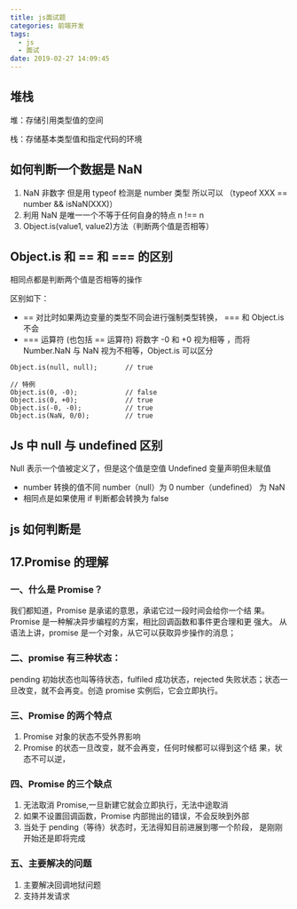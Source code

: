 ```yaml
---
title: js面试题
categories: 前端开发
tags:
  - js
  - 面试
date: 2019-02-27 14:09:45
---
```


## 堆栈

堆：存储引用类型值的空间

栈：存储基本类型值和指定代码的环境

## 如何判断一个数据是 NaN

1. NaN 非数字 但是用 typeof 检测是 number 类型 所以可以 （typeof XXX == number && isNaN(XXX)）
2. 利用 NaN 是唯一一个不等于任何自身的特点 n !== n
3. Object.is(value1, value2)方法（判断两个值是否相等）

## Object.is 和 == 和 === 的区别

相同点都是判断两个值是否相等的操作

区别如下：

- == 对比时如果两边变量的类型不同会进行强制类型转换， === 和 Object.is 不会
- === 运算符 (也包括 == 运算符) 将数字 -0 和 +0 视为相等 ，而将 Number.NaN 与 NaN 视为不相等，Object.is 可以区分

```
Object.is(null, null);       // true

// 特例
Object.is(0, -0);            // false
Object.is(0, +0);            // true
Object.is(-0, -0);           // true
Object.is(NaN, 0/0);         // true
```

## Js 中 null 与 undefined 区别

Null 表示一个值被定义了，但是这个值是空值
Undefined 变量声明但未赋值

- number 转换的值不同 number（null）为 0 number（undefined） 为 NaN
- 相同点是如果使用 if 判断都会转换为 false

## js 如何判断是

## 17.Promise 的理解

### 一、什么是 Promise？

我们都知道，Promise 是承诺的意思，承诺它过一段时间会给你一个结 果。Promise 是一种解决异步编程的方案，相比回调函数和事件更合理和更 强大。 从语法上讲，promise 是一个对象，从它可以获取异步操作的消息；

### 二、promise 有三种状态：

pending 初始状态也叫等待状态，fulfiled 成功状态，rejected 失败状态；状态一旦改变，就不会再变。创造 promise 实例后，它会立即执行。

### 三、Promise 的两个特点

1. Promise 对象的状态不受外界影响
2. Promise 的状态一旦改变，就不会再变，任何时候都可以得到这个结 果，状态不可以逆，

### 四、Promise 的三个缺点

1. 无法取消 Promise,一旦新建它就会立即执行，无法中途取消
2. 如果不设置回调函数，Promise 内部抛出的错误，不会反映到外部
3. 当处于 pending（等待）状态时，无法得知目前进展到哪一个阶段， 是刚刚开始还是即将完成

### 五、主要解决的问题

1. 主要解决回调地狱问题
2. 支持并发请求
